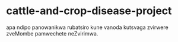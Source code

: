 # cattle-and-crop-disease-project
apa ndipo panowanikwa rubatsiro kune vanoda kutsvaga zvirwere zveMombe pamwechete neZvirimwa.
